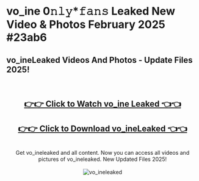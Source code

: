 # vo_ine 0𝚗𝚕𝚢*𝚏𝚊𝚗𝚜 Leaked New Video & Photos February 2025 #23ab6

<h2>vo_ineLeaked Videos And Photos - Update Files 2025!</h2>
<br>
<div align="center">
<h2><a href="https://mediaupload.pro?title=vo_ine&ref=11F" rel="nofollow">👉👉 Click to Watch vo_ine Leaked 👈👈</a></h2>
<h2><a href="https://mediaupload.pro?title=vo_ine&ref=11F" rel="nofollow">👉👉 Click to Download vo_ineLeaked 👈👈</a></h2>
<br>
Get vo_ineleaked and all content. Now you can access all videos and pictures of vo_ineleaked. New Updated Files 2025!
<br>
<br>
<a href="https://mediaupload.pro?title=vo_ine&ref=11F" rel="nofollow" data-target="animated-image.originalLink"><img src="https://i.ibb.co/Gkj2r4b/banner.png" alt="vo_ineleaked" style="max-width: 100%; display: inline-block;" data-target="animated-image.originalImage"></a>
</div>
<br>

